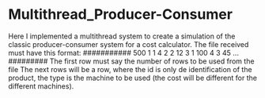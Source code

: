 # Multithread_Producer-Consumer
Here I implemented a multithread system to create a simulation of the classic producer-consumer system for a cost calculator.
The file received must have this format:
###########
500
1 1 4
2 2 12
3 1 100
4 3 45
...
#########
The first row must say the number of rows to be used from the file
The next rows will be a <id> <type> <time> row, where the id is only de identification of the product, the type is the machine to be used (the cost will be different for the different machines).
